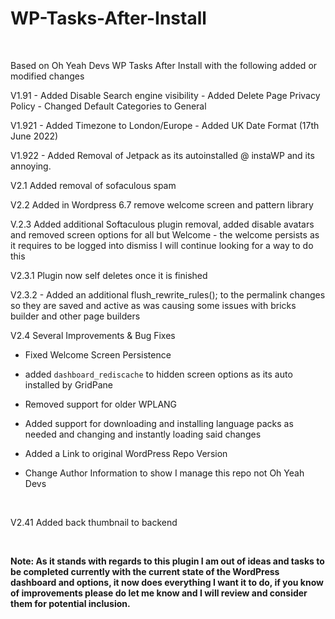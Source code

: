 WP-Tasks-After-Install
======================

 

Based on Oh Yeah Devs WP Tasks After Install with the following added or
modified changes

V1.91 - Added Disable Search engine visibility - Added Delete Page Privacy
Policy - Changed Default Categories to General

V1.921 - Added Timezone to London/Europe - Added UK Date Format (17th June 2022)

V1.922 - Added Removal of Jetpack as its autoinstalled \@ instaWP and its
annoying.

V2.1 Added removal of sofaculous spam

V2.2 Added in Wordpress 6.7 remove welcome screen and pattern library

V.2.3 Added additional Softaculous plugin removal, added disable avatars and
removed screen options for all but Welcome - the welcome persists as it requires
to be logged into dismiss I will continue looking for a way to do this

V2.3.1 Plugin now self deletes once it is finished

V2.3.2 - Added an additional flush_rewrite_rules(); to the permalink changes so
they are saved and active as was causing some issues with bricks builder and
other page builders

V2.4 Several Improvements & Bug Fixes

-   Fixed Welcome Screen Persistence

-   added `dashboard_rediscache` to hidden screen options as its auto installed
    by GridPane

-   Removed support for older WPLANG

-   Added support for downloading and installing language packs as needed and
    changing and instantly loading said changes

-   Added a Link to original WordPress Repo Version

-   Change Author Information to show I manage this repo not Oh Yeah Devs

 

V2.41 Added back thumbnail to backend

 

**Note: As it stands with regards to this plugin I am out of ideas and tasks to
be completed currently with the current state of the WordPress dashboard and
options, it now does everything I want it to do, if you know of improvements
please do let me know and I will review and consider them for potential
inclusion.**

 
